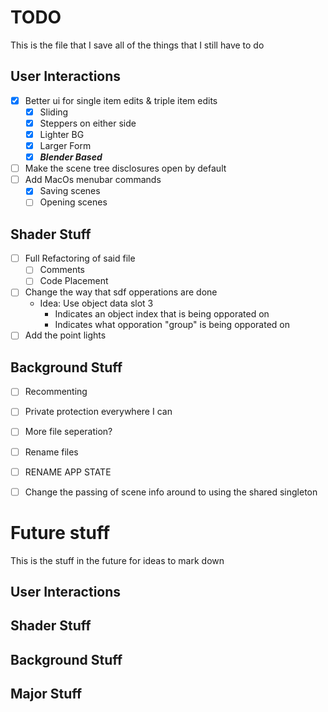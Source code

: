# TODO
This is the file that I save all of the things that I still have to do



## User Interactions
- [x] Better ui for single item edits & triple item edits
    - [x] Sliding
    - [x] Steppers on either side
    - [x] Lighter BG
    - [x] Larger Form
    - [x] ***Blender Based***
- [ ] Make the scene tree disclosures open by default
- [ ] Add MacOs menubar commands
    - [x] Saving scenes
    - [ ] Opening scenes

## Shader Stuff
- [ ] Full Refactoring of said file
  - [ ] Comments
  - [ ] Code Placement
- [ ] Change the way that sdf opperations are done
  - Idea: Use object data slot 3
    - Indicates an object index that is being opporated on
    - Indicates what opporation "group" is being opporated on
- [ ] Add the point lights

## Background Stuff
- [ ] Recommenting
- [ ] Private protection everywhere I can
- [ ] More file seperation?
- [ ] Rename files
- [ ] RENAME APP STATE
- [ ] Change the passing of scene info around to using the shared singleton



# Future stuff
This is the stuff in the future for ideas to mark down

## User Interactions

## Shader Stuff

## Background Stuff

## Major Stuff
